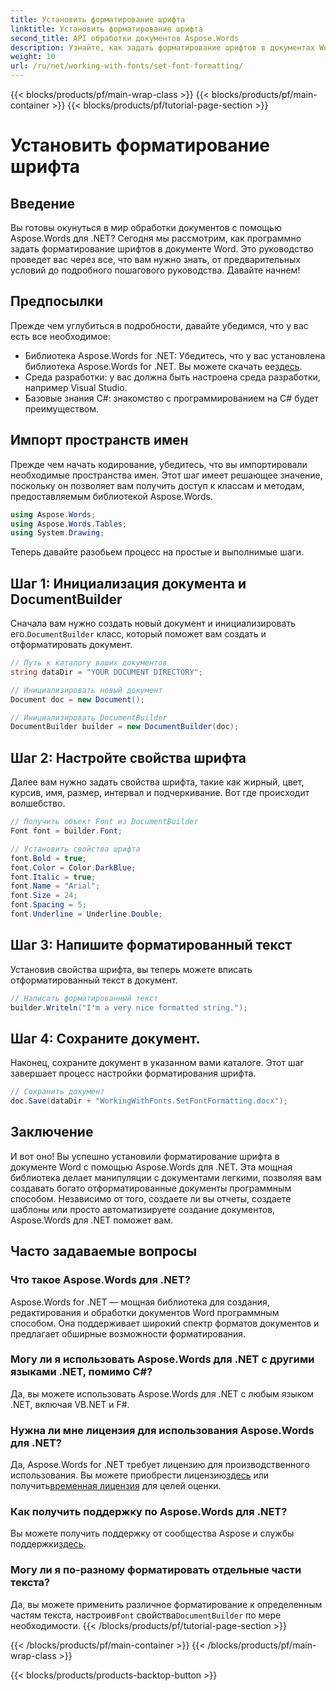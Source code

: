 ```yaml
---
title: Установить форматирование шрифта
linktitle: Установить форматирование шрифта
second_title: API обработки документов Aspose.Words
description: Узнайте, как задать форматирование шрифтов в документах Word с помощью Aspose.Words для .NET. Следуйте нашему подробному пошаговому руководству, чтобы улучшить автоматизацию документов.
weight: 10
url: /ru/net/working-with-fonts/set-font-formatting/
---
```


{{< blocks/products/pf/main-wrap-class >}}
{{< blocks/products/pf/main-container >}}
{{< blocks/products/pf/tutorial-page-section >}}

# Установить форматирование шрифта

## Введение

Вы готовы окунуться в мир обработки документов с помощью Aspose.Words для .NET? Сегодня мы рассмотрим, как программно задать форматирование шрифтов в документе Word. Это руководство проведет вас через все, что вам нужно знать, от предварительных условий до подробного пошагового руководства. Давайте начнем!

## Предпосылки

Прежде чем углубиться в подробности, давайте убедимся, что у вас есть все необходимое:

-  Библиотека Aspose.Words for .NET: Убедитесь, что у вас установлена библиотека Aspose.Words for .NET. Вы можете скачать ее[здесь](https://releases.aspose.com/words/net/).
- Среда разработки: у вас должна быть настроена среда разработки, например Visual Studio.
- Базовые знания C#: знакомство с программированием на C# будет преимуществом.

## Импорт пространств имен

Прежде чем начать кодирование, убедитесь, что вы импортировали необходимые пространства имен. Этот шаг имеет решающее значение, поскольку он позволяет вам получить доступ к классам и методам, предоставляемым библиотекой Aspose.Words.

```csharp
using Aspose.Words;
using Aspose.Words.Tables;
using System.Drawing;
```

Теперь давайте разобьем процесс на простые и выполнимые шаги.

## Шаг 1: Инициализация документа и DocumentBuilder

 Сначала вам нужно создать новый документ и инициализировать его.`DocumentBuilder` класс, который поможет вам создать и отформатировать документ.

```csharp
// Путь к каталогу ваших документов
string dataDir = "YOUR DOCUMENT DIRECTORY";

// Инициализировать новый документ
Document doc = new Document();

// Инициализировать DocumentBuilder
DocumentBuilder builder = new DocumentBuilder(doc);
```

## Шаг 2: Настройте свойства шрифта

Далее вам нужно задать свойства шрифта, такие как жирный, цвет, курсив, имя, размер, интервал и подчеркивание. Вот где происходит волшебство.

```csharp
// Получить объект Font из DocumentBuilder
Font font = builder.Font;

// Установить свойства шрифта
font.Bold = true;
font.Color = Color.DarkBlue;
font.Italic = true;
font.Name = "Arial";
font.Size = 24;
font.Spacing = 5;
font.Underline = Underline.Double;
```

## Шаг 3: Напишите форматированный текст

Установив свойства шрифта, вы теперь можете вписать отформатированный текст в документ.

```csharp
// Написать форматированный текст
builder.Writeln("I'm a very nice formatted string.");
```

## Шаг 4: Сохраните документ.

Наконец, сохраните документ в указанном вами каталоге. Этот шаг завершает процесс настройки форматирования шрифта.

```csharp
// Сохранить документ
doc.Save(dataDir + "WorkingWithFonts.SetFontFormatting.docx");
```

## Заключение

И вот оно! Вы успешно установили форматирование шрифта в документе Word с помощью Aspose.Words для .NET. Эта мощная библиотека делает манипуляции с документами легкими, позволяя вам создавать богато отформатированные документы программным способом. Независимо от того, создаете ли вы отчеты, создаете шаблоны или просто автоматизируете создание документов, Aspose.Words для .NET поможет вам.

## Часто задаваемые вопросы

### Что такое Aspose.Words для .NET?
Aspose.Words for .NET — мощная библиотека для создания, редактирования и обработки документов Word программным способом. Она поддерживает широкий спектр форматов документов и предлагает обширные возможности форматирования.

### Могу ли я использовать Aspose.Words для .NET с другими языками .NET, помимо C#?
Да, вы можете использовать Aspose.Words для .NET с любым языком .NET, включая VB.NET и F#.

### Нужна ли мне лицензия для использования Aspose.Words для .NET?
 Да, Aspose.Words for .NET требует лицензию для производственного использования. Вы можете приобрести лицензию[здесь](https://purchase.aspose.com/buy) или получить[временная лицензия](https://purchase.aspose.com/temporary-license) для целей оценки.

### Как получить поддержку по Aspose.Words для .NET?
Вы можете получить поддержку от сообщества Aspose и службы поддержки[здесь](https://forum.aspose.com/c/words/8).

### Могу ли я по-разному форматировать отдельные части текста?
 Да, вы можете применить различное форматирование к определенным частям текста, настроив`Font` свойства`DocumentBuilder` по мере необходимости.
{{< /blocks/products/pf/tutorial-page-section >}}

{{< /blocks/products/pf/main-container >}}
{{< /blocks/products/pf/main-wrap-class >}}

{{< blocks/products/products-backtop-button >}}
